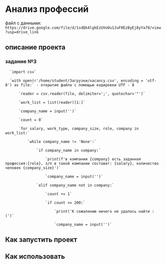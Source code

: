 # Анализ профессий
файл с данными:
`https://drive.google.com/file/d/1sdQk4lgkEzUVoOu1JuF0EzByEj8yYa70/view?usp=drive_link`
## описание проекта
### задание №3

      `import csv` 
  
      `with open(r'/home/student/Загрузки/vacancy.csv', encoding = 'utf-8') as file:` - открытие файла с помощью кодировки UTF - 8
  
          `reader = csv.reader(file, delimiter=';', quotechar='"')`
          
          `work_list = list(reader)[1:]`
          
          `company_name = input('')`
          
          `count = 0`
          
          `for salary, work_type, company_size, role, company in work_list:`
          
              `while company_name != 'None':`
                  
                  `if company_name in company:`
                  
                      `print(f'в компании {company} есть заданная профессия:{role}, з/п в такой компании составит: {salary}, количество человек {company_size}')`
                      
                      `company_name = input('')`
                      
                  `elif company_name not in company:`
                  
                      `count += 1`
                      
                      `if count >= 200:`
                      
                          `print('К сожалению ничего не удалось найти :(')`
                          
                          `company_name = input('')`
                    
## Как запустить проект
## Как использовать
